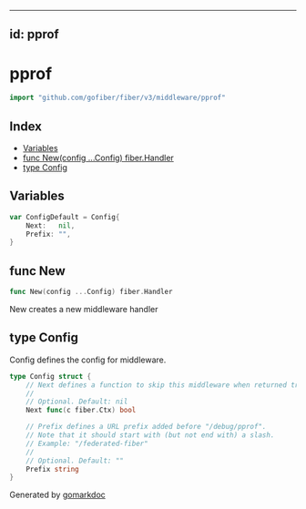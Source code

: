 <!-- Code generated by gomarkdoc. DO NOT EDIT -->

---
id: pprof
---


# pprof

```go
import "github.com/gofiber/fiber/v3/middleware/pprof"
```

## Index

- [Variables](<#variables>)
- [func New\(config ...Config\) fiber.Handler](<#New>)
- [type Config](<#Config>)


## Variables

<a name="ConfigDefault"></a>

```go
var ConfigDefault = Config{
    Next:   nil,
    Prefix: "",
}
```

<a name="New"></a>
## func New

```go
func New(config ...Config) fiber.Handler
```

New creates a new middleware handler

<a name="Config"></a>
## type Config

Config defines the config for middleware.

```go
type Config struct {
    // Next defines a function to skip this middleware when returned true.
    //
    // Optional. Default: nil
    Next func(c fiber.Ctx) bool

    // Prefix defines a URL prefix added before "/debug/pprof".
    // Note that it should start with (but not end with) a slash.
    // Example: "/federated-fiber"
    //
    // Optional. Default: ""
    Prefix string
}
```

Generated by [gomarkdoc](<https://github.com/princjef/gomarkdoc>)
